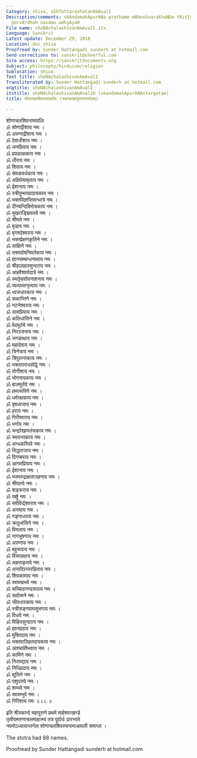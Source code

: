 ```yaml
---
Category: shiva, aShTottarashatanAmAvalI
Description/comments: skAndamahApurANa prathame mAheshvarakhaNDe tRitIyamarUNAchalamAhAtmyaM
  pUrvArdhaH navamo.adhyAyaH
File name: shoNAchalashivanAmAvalI.itx
Language: Sanskrit
Latest update: December 29, 2018
Location: doc_shiva
Proofread by: Sunder Hattangadi sunderh at hotmail.com
Send corrections to: sanskrit@cheerful.com
Site access: https://sanskritdocuments.org
Subject: philosophy/hinduism/religion
Sublocation: shiva
Text title: shoNAchalashivanAmAvalI
Transliterated by: Sunder Hattangadi sunderh at hotmail.com
engtitle: shoNAchalashivanAmAvalI
itxtitle: shoNAchalashivanAmAvaliH (skandamahApurANAntargatam)
title: शोणाचलशिवनामावलिः (स्कन्दमहापुराणान्तर्गतम्)

---
```

  
 शोणाचलशिवनामावलिः   
ॐ शोणाद्रीशाय नमः ।  
ॐ अरुणाद्रीशाय नमः ।  
ॐ देवाधीशाय नमः ।  
ॐ जनप्रियाय नमः ।  
ॐ प्रपन्नरक्षकाय नमः ।  
ॐ धीराय नमः ।  
ॐ शिवाय नमः ।  
ॐ सेवकवर्धकाय नमः ।  
ॐ अक्षिपेयामृताय नमः ।  
ॐ ईशानाय नमः ।  
ॐ स्त्रीपुम्भावप्रदायकाय नमः ।  
ॐ भक्तविज्ञप्तिसन्धात्रे नमः ।  
ॐ दीनबन्दिविमोचकाय नमः ।  
ॐ मुखराङ्घ्रिपतये नमः ।  
ॐ श्रीमते नमः ।  
ॐ मृडाय नमः ।  
ॐ मृगमदेश्वराय नमः ।  
ॐ भक्तप्रेक्षणकृतिने नमः ।  
ॐ साक्षिणे नमः ।  
ॐ भक्तदोषनिवर्तकाय नमः ।  
ॐ ज्ञानसम्बन्धनाथाय नमः ।  
ॐ श्रीहालहलसुन्दराय नमः ।  
ॐ आहवैश्वर्यदात्रे नमः ।  
ॐ स्मर्तृसर्वाघनाशनाय नमः ।  
ॐ व्यत्यस्तनृत्याय नमः ।  
ॐ ध्वजधारकाय नमः ।  
ॐ सकान्तिने नमः ।  
ॐ नटनेश्वराय नमः ।  
ॐ सामप्रियाय नमः ।  
ॐ कलिध्वंसिने नमः ।  
ॐ वेदमूर्तये नमः ।  
ॐ निरञ्जनाय नमः ।  
ॐ जगन्नाथाय नमः ।  
ॐ महादेवाय नमः ।  
ॐ त्रिनेत्राय नमः ।  
ॐ त्रिपुरान्तकाय नमः ।  
ॐ भक्तापराधसोढ्रे नमः ।  
ॐ योगीशाय नमः ।  
ॐ भोगनायकाय नमः ।  
ॐ बालमूर्तये नमः ।  
ॐ क्षमारूपिणे नमः ।  
ॐ धर्मरक्षकाय नमः ।  
ॐ वृषध्वजाय नमः ।  
ॐ हराय नमः ।  
ॐ गिरीश्वराय नमः ।  
ॐ भर्गाय नमः ।  
ॐ चन्द्ररेखावतंसकाय नमः ।  
ॐ स्मरान्तकाय नमः ।  
ॐ अन्धकरिपवे नमः ।  
ॐ सिद्धराजाय नमः ।  
ॐ दिगम्बराय नमः ।  
ॐ आगमप्रियाय नमः ।  
ॐ ईशानाय नमः ।  
ॐ भस्मरुद्राक्षलाञ्छनाय नमः ।  
ॐ श्रीपतये नमः ।  
ॐ शङ्कराय नमः ।  
ॐ स्रष्ट्रे नमः ।  
ॐ सर्वविद्येश्वराय नमः ।  
ॐ अनघाय नमः ।  
ॐ गङ्गाधराय नमः ।  
ॐ क्रतुध्वंसिने नमः ।  
ॐ विमलाय नमः ।  
ॐ नागभूषणाय नमः ।  
ॐ अरुणाय नमः ।  
ॐ बहुरूपाय नमः ।  
ॐ विरूपाक्षाय नमः ।  
ॐ अक्षराकृतये नमः ।  
ॐ अनादिरन्तरहिताय नमः ।  
ॐ शिवकामाय नमः ।  
ॐ स्वयम्प्रभवे नमः ।  
ॐ सच्चिदानन्दरूपाय नमः ।  
ॐ सर्वात्मने नमः ।  
ॐ जीवधारकाय नमः ।  
ॐ स्त्रीसङ्गवामसुभगाय नमः ।  
ॐ विधये नमः ।  
ॐ विहितसुन्दराय नमः ।  
ॐ ज्ञानप्रदाय नमः ।  
ॐ मुक्तिदाय नमः ।  
ॐ भक्तवाञ्छितदायकाय नमः ।  
ॐ आश्चर्यवैभवाय नमः ।  
ॐ कामिने नमः ।  
ॐ निरवद्याय नमः ।  
ॐ निधिप्रदाय नमः ।  
ॐ शूलिने नमः ।  
ॐ पशुपतये नमः ।  
ॐ शम्भवे नमः ।  
ॐ स्वयम्भुवे नमः ।  
ॐ गिरिशाय नमः ॥ ८८ ॥  
  
इति श्रीस्कान्दे महापुराणे प्रथमे माहेश्वरखण्डे  
तृतीयमरुणाचलमाहात्म्यं तत्र पूर्वार्धः प्रारभ्यते  
नवमोऽध्यायान्तर्गता शोणाचलशिवस्यनामाआवली समाप्ता ।  
  
  
The stotra had 88 names.  
  
Proofread by Sunder Hattangadi sunderh at hotmail.com  
  
  
